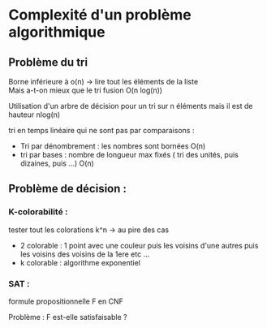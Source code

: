 # Complexité d'un problème algorithmique 

## Problème du tri 

Borne inférieure à o(n) -> lire tout les éléments de la liste   
Mais a-t-on mieux que le tri fusion O(n log(n))

Utilisation d'un arbre de décision pour un tri sur n éléments mais il est de hauteur nlog(n)

tri en temps linéaire qui ne sont pas par comparaisons :
- Tri par dénombrement : les nombres sont bornées O(n)
- tri par bases : nombre de longueur max fixés ( tri des unités, puis dizaines, puis ...) O(n)

## Problème de décision :

### K-colorabilité : 

tester tout les colorations k^n -> au pire des cas 

- 2 colorable : 1 point avec une couleur puis les voisins d'une autres puis les voisins des voisins de la 1ere etc ...
- k colorable : algorithme exponentiel

### SAT :

formule propositionnelle F en CNF 

Problème : F est-elle satisfaisable ?